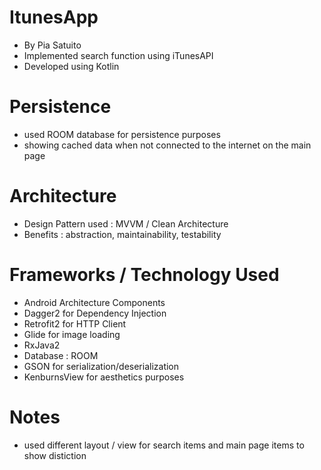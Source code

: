 

# ItunesApp 

- By Pia Satuito
- Implemented search function using iTunesAPI
- Developed using Kotlin

# Persistence
- used ROOM database for persistence purposes
- showing cached data when not connected to the internet on the main page

# Architecture
- Design Pattern used : MVVM / Clean Architecture
- Benefits : abstraction, maintainability, testability

# Frameworks / Technology Used
- Android Architecture Components
- Dagger2 for Dependency Injection
- Retrofit2 for HTTP Client
- Glide for image loading
- RxJava2
- Database : ROOM 
- GSON for serialization/deserialization
- KenburnsView for aesthetics purposes

# Notes
- used different layout / view for search items and main page items to show distiction
